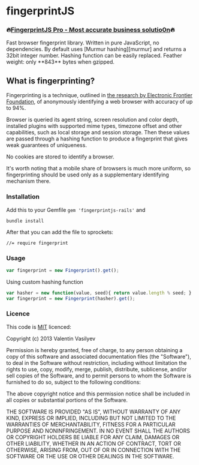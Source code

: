 fingerprintJS
=============
 <h3>
  🔥<a href="https://fingerprintjs.com">FingerprintJS Pro - Most accurate business solutio0n</a>🔥
  </h3>
Fast browser fingerprint library. Written in pure JavaScript, no dependencies. 
By default uses [Murmur hashing][murmur] and returns a 32bit integer number.
Hashing function can be easily replaced.
Feather weight: only **843** bytes when gzipped.

## What is fingerprinting?

Fingerprinting is a technique, outlined in [the research by Electronic Frontier Foundation][research], of
anonymously identifying a web browser with accuracy of up to 94%. 


Browser is queried its agent string, screen resolution and color depth, 
installed plugins with supported mime types, timezone offset and other capabilities, 
such as local storage and session storage. Then these values are passed through a hashing function
to produce a fingerprint that gives weak guarantees of uniqueness.

No cookies are stored to identify a browser.

It's worth noting that a mobile share of browsers is much more uniform, so fingerprinting should be used
only as a supplementary identifying mechanism there.

### Installation

Add this to your Gemfile
`
gem 'fingerprintjs-rails'
`
and 

`bundle install`

After that you can add the file to sprockets:

`
//= require fingerprint
`

### Usage

```javascript
var fingerprint = new Fingerprint().get();
```

Using custom hashing function

``` javascript
var hasher = new function(value, seed){ return value.length % seed; }
var fingerprint = new Fingerprint(hasher).get();
```

### Licence

This code is [MIT][mit] licenced:

Copyright (c) 2013 Valentin Vasilyev

Permission is hereby granted, free of charge, to any person obtaining a copy of this software and associated documentation files (the "Software"), to deal in the Software without restriction, including without limitation the rights to use, copy, modify, merge, publish, distribute, sublicense, and/or sell copies of the Software, and to permit persons to whom the Software is furnished to do so, subject to the following conditions:

The above copyright notice and this permission notice shall be included in all copies or substantial portions of the Software.

THE SOFTWARE IS PROVIDED "AS IS", WITHOUT WARRANTY OF ANY KIND, EXPRESS OR IMPLIED, INCLUDING BUT NOT LIMITED TO THE WARRANTIES OF MERCHANTABILITY, FITNESS FOR A PARTICULAR PURPOSE AND NONINFRINGEMENT. IN NO EVENT SHALL THE AUTHORS OR COPYRIGHT HOLDERS BE LIABLE FOR ANY CLAIM, DAMAGES OR OTHER LIABILITY, WHETHER IN AN ACTION OF CONTRACT, TORT OR OTHERWISE, ARISING FROM, OUT OF OR IN CONNECTION WITH THE SOFTWARE OR THE USE OR OTHER DEALINGS IN THE SOFTWARE.



[mit]: http://www.opensource.org/licenses/mit-license.php
[murmur]: http://en.wikipedia.org/wiki/MurmurHash
[research]: https://panopticlick.eff.org/browser-uniqueness.pdf
